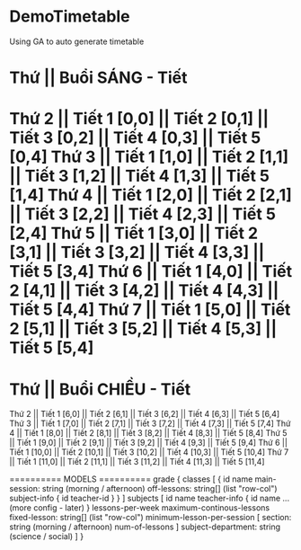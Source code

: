 # DemoTimetable
Using GA to auto generate timetable

Thứ     || Buổi SÁNG - Tiết
=========================================================
Thứ 2   || Tiết 1 [0,0] || Tiết 2 [0,1] || Tiết 3 [0,2] || Tiết 4 [0,3] || Tiết 5 [0,4]
Thứ 3   || Tiết 1 [1,0] || Tiết 2 [1,1] || Tiết 3 [1,2] || Tiết 4 [1,3] || Tiết 5 [1,4]
Thứ 4   || Tiết 1 [2,0] || Tiết 2 [2,1] || Tiết 3 [2,2] || Tiết 4 [2,3] || Tiết 5 [2,4]
Thứ 5   || Tiết 1 [3,0] || Tiết 2 [3,1] || Tiết 3 [3,2] || Tiết 4 [3,3] || Tiết 5 [3,4]
Thứ 6   || Tiết 1 [4,0] || Tiết 2 [4,1] || Tiết 3 [4,2] || Tiết 4 [4,3] || Tiết 5 [4,4]
Thứ 7   || Tiết 1 [5,0] || Tiết 2 [5,1] || Tiết 3 [5,2] || Tiết 4 [5,3] || Tiết 5 [5,4]  
=========================================================
Thứ     || Buổi CHIỀU - Tiết
=========================================================
Thứ 2   || Tiết 1 [6,0] || Tiết 2 [6,1] || Tiết 3 [6,2] || Tiết 4 [6,3] || Tiết 5 [6,4]
Thứ 3   || Tiết 1 [7,0] || Tiết 2 [7,1] || Tiết 3 [7,2] || Tiết 4 [7,3] || Tiết 5 [7,4]
Thứ 4   || Tiết 1 [8,0] || Tiết 2 [8,1] || Tiết 3 [8,2] || Tiết 4 [8,3] || Tiết 5 [8,4]
Thứ 5   || Tiết 1 [9,0] || Tiết 2 [9,1] || Tiết 3 [9,2] || Tiết 4 [9,3] || Tiết 5 [9,4]
Thứ 6   || Tiết 1 [10,0] || Tiết 2 [10,1] || Tiết 3 [10,2] || Tiết 4 [10,3] || Tiết 5 [10,4]
Thứ 7   || Tiết 1 [11,0] || Tiết 2 [11,1] || Tiết 3 [11,2] || Tiết 4 [11,3] || Tiết 5 [11,4]  

========== MODELS ==========
grade {
  classes [
      {
          id
          name
          main-session: string (morning / afternoon)
          off-lessons: string[] (list "row-col")
          subject-info {
              id
              teacher-id
          }
      }
  ]
  subjects [
      id
      name
      teacher-info {
          id
          name
          ... (more config - later)
      }
      lessons-per-week
      maximum-continous-lessons
      fixed-lesson: string[] (list "row-col")
      minimum-lesson-per-session [
          section: string (morning / afternoon)
          num-of-lessons
      ]
      subject-department: string (science / social)
  ]
}
